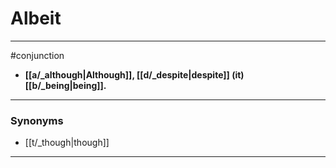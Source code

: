 # Albeit
---
#conjunction
- **[[a/_although|Although]], [[d/_despite|despite]] (it) [[b/_being|being]].**
---
### Synonyms
- [[t/_though|though]]
---
